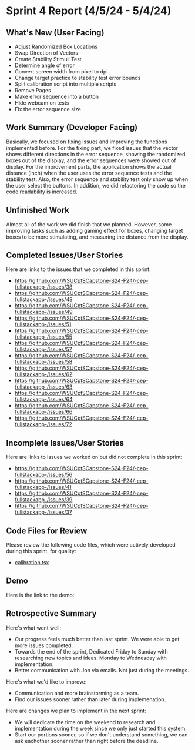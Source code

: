 # Sprint 4 Report (4/5/24 - 5/4/24)

## What's New (User Facing)

 * Adjust Randomized Box Locations
 * Swap Direction of Vectors
 * Create Stability Stimuli Test
 * Determine angle of error
 * Convert screen width from pixel to dpi
 * Change target practice to stability test error bounds
 * Split calibration script into multiple scripts
 * Remove Pages
 * Make error sequence into a button
 * Hide webcam on tests
 * Fix the error sequence size

## Work Summary (Developer Facing)

Basically, we focused on fixing issues and improving the functions implemented before. For the fixing part, we fixed issues that the vector shows different directions in the error sequence, showing the randomized boxes out of the display, and the error sequences were showed out of display. For the improvement parts, the application shows the actual distance (inch) when the user uses the error sequence tests and the stability test. Also, the error sequence and stability test only show up when the user select the buttons. In addition, we did refactoring the code so the code readability is increased.

## Unfinished Work
Almost all of the work we did finish that we planned. However, some improving tasks such as adding gaming effect for boxes, changing target boxes to be more stimulating, and measuring the distance from the display.

## Completed Issues/User Stories
Here are links to the issues that we completed in this sprint:

 * https://github.com/WSUCptSCapstone-S24-F24/-cep-fullstackapp-/issues/38
 * https://github.com/WSUCptSCapstone-S24-F24/-cep-fullstackapp-/issues/48
 * https://github.com/WSUCptSCapstone-S24-F24/-cep-fullstackapp-/issues/49
 * https://github.com/WSUCptSCapstone-S24-F24/-cep-fullstackapp-/issues/51
 * https://github.com/WSUCptSCapstone-S24-F24/-cep-fullstackapp-/issues/55
 * https://github.com/WSUCptSCapstone-S24-F24/-cep-fullstackapp-/issues/57
 * https://github.com/WSUCptSCapstone-S24-F24/-cep-fullstackapp-/issues/58
 * https://github.com/WSUCptSCapstone-S24-F24/-cep-fullstackapp-/issues/62
 * https://github.com/WSUCptSCapstone-S24-F24/-cep-fullstackapp-/issues/63
 * https://github.com/WSUCptSCapstone-S24-F24/-cep-fullstackapp-/issues/64
 * https://github.com/WSUCptSCapstone-S24-F24/-cep-fullstackapp-/issues/66
 * https://github.com/WSUCptSCapstone-S24-F24/-cep-fullstackapp-/issues/72
 
 ## Incomplete Issues/User Stories
 Here are links to issues we worked on but did not complete in this sprint:
 
 * https://github.com/WSUCptSCapstone-S24-F24/-cep-fullstackapp-/issues/56
 * https://github.com/WSUCptSCapstone-S24-F24/-cep-fullstackapp-/issues/41
 * https://github.com/WSUCptSCapstone-S24-F24/-cep-fullstackapp-/issues/39
 * https://github.com/WSUCptSCapstone-S24-F24/-cep-fullstackapp-/issues/37

## Code Files for Review
Please review the following code files, which were actively developed during this sprint, for quality:
 * [calibration.tsx](https://github.com/WSUCptSCapstone-S24-F24/-cep-fullstackapp-/blob/main/src/pages/calibration.tsx)


## Demo
Here is the link to the demo: 
## Retrospective Summary
Here's what went well:
  * Our progress feels much better than last sprint. We were able to get more issues completed.
  * Towards the end of the sprint, Dedicated Friday to Sunday with researching new topics and ideas. Monday to Wednesday with implementation.
  * Better communication with Jon via emails. Not just during the meetings.
 
Here's what we'd like to improve:
   * Communication and more brainstorming as a team.
   * Find our issues sooner rather than later during implemenation.
  
Here are changes we plan to implement in the next sprint:
   * We will dedicate the time on the weekend to research and implementation during the week since we only just started this system.
   * Start our portions sooner, so if we don't understand something, we can ask eachother sooner rather than right before the deadline.